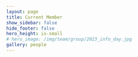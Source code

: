 ```yaml
---
layout: page
title: Current Member
show_sidebar: false
hide_footer: false
hero_height: is-small
# hero_image: /img/team/group/2023_info_day.jpg
gallery: people
---
```



<!-- ---
layout: page
title: People
show_sidebar: false
hide_footer: false
hero_height: is-small
gallery: people
--- -->
